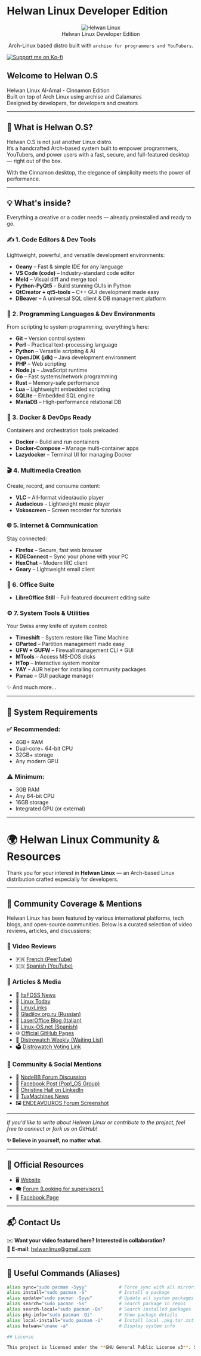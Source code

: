 # Helwan Linux Developer Edition
<p align="center">
  <img src="https://github.com/helwan-linux/Helwan-Artwork/blob/main/icons/icon.png" alt="Helwan Linux" />
  <br>Helwan Linux Developer Edition
</p>

<p align="center">
  Arch-Linux based distro built with <code>archiso for programmers and YouTubers</code>.
</p>

[![Support me on Ko-fi](https://ko-fi.com/img/githubbutton_sm.svg)](https://ko-fi.com/helwanlinux)

## Welcome to Helwan O.S

Helwan Linux Al-Amal - Cinnamon Edition  
Built on top of Arch Linux using archiso and Calamares  
Designed by developers, for developers and creators

---

## 🚀 What is Helwan O.S?

Helwan O.S is not just another Linux distro.  
It’s a handcrafted Arch-based system built to empower programmers, YouTubers, and power users with a fast, secure, and full-featured desktop — right out of the box.  

With the Cinnamon desktop, the elegance of simplicity meets the power of performance.

---

## 💡 What's inside?

Everything a creative or a coder needs — already preinstalled and ready to go.

### ✍️ 1. Code Editors & Dev Tools
Lightweight, powerful, and versatile development environments:

- **Geany** – Fast & simple IDE for any language  
- **VS Code (code)** – Industry-standard code editor  
- **Meld** – Visual diff and merge tool  
- **Python-PyQt5** – Build stunning GUIs in Python  
- **QtCreator + qt5-tools** – C++ GUI development made easy  
- **DBeaver** – A universal SQL client & DB management platform

### 🧠 2. Programming Languages & Dev Environments
From scripting to system programming, everything’s here:

- **Git** – Version control system  
- **Perl** – Practical text-processing language  
- **Python** – Versatile scripting & AI  
- **OpenJDK (jdk)** – Java development environment  
- **PHP** – Web scripting  
- **Node.js** – JavaScript runtime  
- **Go** – Fast systems/network programming  
- **Rust** – Memory-safe performance  
- **Lua** – Lightweight embedded scripting  
- **SQLite** – Embedded SQL engine  
- **MariaDB** – High-performance relational DB

### 🐳 3. Docker & DevOps Ready
Containers and orchestration tools preloaded:

- **Docker** – Build and run containers  
- **Docker-Compose** – Manage multi-container apps  
- **Lazydocker** – Terminal UI for managing Docker

### 🎬 4. Multimedia Creation
Create, record, and consume content:

- **VLC** – All-format video/audio player  
- **Audacious** – Lightweight music player  
- **Vokoscreen** – Screen recorder for tutorials

### 🌐 5. Internet & Communication
Stay connected:

- **Firefox** – Secure, fast web browser  
- **KDEConnect** – Sync your phone with your PC  
- **HexChat** – Modern IRC client  
- **Geary** – Lightweight email client

### 📝 6. Office Suite
- **LibreOffice Still** – Full-featured document editing suite

### ⚙️ 7. System Tools & Utilities
Your Swiss army knife of system control:

- **Timeshift** – System restore like Time Machine  
- **GParted** – Partition management made easy  
- **UFW + GUFW** – Firewall management CLI + GUI  
- **MTools** – Access MS-DOS disks  
- **HTop** – Interactive system monitor  
- **YAY** – AUR helper for installing community packages  
- **Pamac** – GUI package manager

✨ And much more...

---

## 💾 System Requirements

### ✅ Recommended:
- 4GB+ RAM  
- Dual-core+ 64-bit CPU  
- 32GB+ storage  
- Any modern GPU

### ⚠️ Minimum:
- 3GB RAM  
- Any 64-bit CPU  
- 16GB storage  
- Integrated GPU (or external)

---

# 🌍 Helwan Linux Community & Resources

Thank you for your interest in **Helwan Linux** — an Arch-based Linux distribution crafted especially for developers.

---

## 📣 Community Coverage & Mentions

Helwan Linux has been featured by various international platforms, tech blogs, and open-source communities. Below is a curated selection of video reviews, articles, and discussions:

### 🎥 Video Reviews

- 🇫🇷 [French (PeerTube)](https://peertube.pcservice46.fr/w/t4w7FgJXbX94CFoxRpDNcF)  
- 🇪🇸 [Spanish (YouTube)](https://www.youtube.com/watch?v=gC157gQ4XaY)

### 📰 Articles & Media

- 📰 [ItsFOSS News](https://news.itsfoss.com/helwan-linux/)  
- 📰 [Linux Today](https://www.linuxtoday.com/blog/helwan-o-s-egypts-all-purpose-linux-distribution/)  
- 📰 [LinuxLinks](https://www.linuxlinks.com/halwan-arch-based-distro-developers/)  
- 📰 [Gladilov.org.ru (Russian)](https://gladilov.org.ru/blog/all/new-virtual-os-29-04-2025/)  
- 📰 [LaserOffice Blog (Italian)](https://www.laseroffice.it/blog/2025/05/19/helwan-os-la-distribuzione-gnu-linux-multiuso-egiziana/)  
- 📰 [Linux-OS.net (Spanish)](https://linux-os.net/top-nuevas-distros-linux-bsd-a-ser-reconocidas-en-2025-parte-05/)  
- 🌐 [Official GitHub Pages](https://helwan-linux.github.io/helwan-linux/)  
- 📅 [Distrowatch Weekly (Waiting List)](https://distrowatch.com/weekly.php?issue=20250428#waiting)  
- 🗳️ [Distrowatch Voting Link](https://distrowatch.com/dwres.php?resource=links#new)

### 💬 Community & Social Mentions

- 💬 [NodeBB Forum Discussion](https://community.nodebb.org/topic/0ba72d69-b035-40ee-994b-de24fff9f964/helwan-o.s-egypt-s-all-purpose-linux-distribution)  
- 💬 [Facebook Post (Pop!_OS Group)](https://www.facebook.com/groups/poposlinux/posts/9736730526439215/)  
- 💼 [Christine Hall on LinkedIn](https://www.linkedin.com/posts/christine-hall-writer_helwan-os-egypts-all-purpose-linux-distribution-activity-7329113784617168896-zGVZ)  
- 📰 [TuxMachines News](https://news.tuxmachines.org/n/2025/05/01/Halwan_Linux_is_an_Arch_based_distro_for_developers.shtml)  
- 🖼️ [ENDEAVOUROS Forum Screenshot](https://forum.endeavouros.com/t/share-your-desktop-2025/69504/252)

---

*If you'd like to write about Helwan Linux or contribute to the project, feel free to connect or fork us on GitHub!*

**✨ Believe in yourself, no matter what.**

---

## 🔗 Official Resources

- 🖥️ [Website](https://helwan-linux.github.io/helwanlinux/index.html)  
- 🗨️ [Forum (Looking for supervisors!)](https://helwanlinux.createaforum.com/index.php)  
- 📘 [Facebook Page](https://www.facebook.com/profile.php?id=61571106461288)

---

## 📬 Contact Us

✉️ **Want your video featured here? Interested in collaboration?**  
📧 **E-mail**: [helwanlinux@gmail.com](mailto:helwanlinux@gmail.com)

---

## 🧪 Useful Commands (Aliases)

```bash
alias sync="sudo pacman -Syyy"            # Force sync with all mirrors
alias install="sudo pacman -S"            # Install a package
alias update="sudo pacman -Syyu"          # Update all system packages
alias search="sudo pacman -Ss"            # Search package in repos
alias search-local="sudo pacman -Qs"      # Search installed packages
alias pkg-info="sudo pacman -Qi"          # Show package details
alias local-install="sudo pacman -U"      # Install local .pkg.tar.zst
alias helwan="uname -a"                   # Display system info

## License

This project is licensed under the **GNU General Public License v3**. See the [LICENSE](LICENSE) file for more details.
